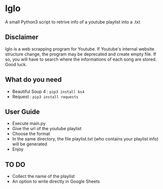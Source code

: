 # Iglo
A small Python3 script to retrive info of a youtube playlist into a .txt
## Disclaimer
Iglo is a web scrapping program for Youtube. If Youtube's internal website structure change, the program may be deprecated and create empty file. If so, you will have to search where the informations of each song are stored. Good luck.
## What do you need
* Beautiful Soup 4 : `pip3 install bs4`
* Request : `pip3 install requests`
## User Guide
* Execute main.py
* Give the url of the youtube playlist
* Choose the format
* In the same directory, the file playlist.txt (who contains your playlist info) will be generated
* Enjoy
## TO DO
* Collect the name of the playlist
* An option to write directly in Google Sheets
